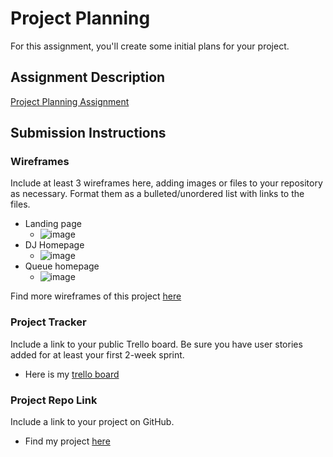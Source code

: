 # Project Planning
For this assignment, you'll create some initial plans for your project.

## Assignment Description
[Project Planning Assignment](https://education.launchcode.org/liftoff/modules/assignments/project-planning)

## Submission Instructions

### Wireframes

Include at least 3 wireframes here, adding images or files to your repository as necessary. Format them as a bulleted/unordered list with links to the files.
* Landing page
  *  ![image](https://user-images.githubusercontent.com/53056727/117581598-3dfc7a80-b0c3-11eb-9e61-41385a2ea0a5.png)
* DJ Homepage
   * ![image](https://user-images.githubusercontent.com/53056727/117581620-6f754600-b0c3-11eb-911d-051dcb865a14.png)
* Queue homepage
   * ![image](https://user-images.githubusercontent.com/53056727/117581634-87e56080-b0c3-11eb-8286-aca8dd869ad4.png)
    
Find more wireframes of this project [here](https://www.figma.com/file/sEHcVll6rZyY7kCctw6Vwi/Untitled?node-id=0%3A1)


### Project Tracker

Include a link to your public Trello board. Be sure you have user stories added for at least your first 2-week sprint.

* Here is my [trello board](https://trello.com/invite/b/9SZE6nL0/f22654d6a85bd0ab78554714ebde36d9/song-project)

### Project Repo Link

Include a link to your project on GitHub.

* Find my project [here](https://github.com/bryanaherrera/Dj-app)
